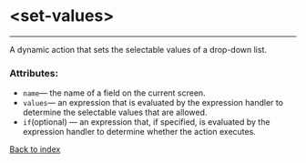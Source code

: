 # \<set-values>

---

A dynamic action that sets the selectable values of a drop-down list.

### Attributes:
* `name`&mdash; the name of a field on the current screen.
* `values`&mdash; an expression that is evaluated by the expression handler to determine the selectable values that are allowed.
* `if`(optional) &mdash; an expression that, if specified, is evaluated by the expression handler to determine whether the action executes.

[Back to index](./README.md)